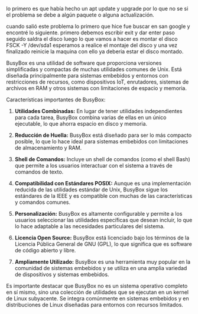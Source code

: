 lo primero es que había hecho un apt update y upgrade por lo que no se si el problema se debe a algún paquete o alguna actualización.

cuando salió este problema lo primero que hice fue buscar en san google y encontré lo siguiente.
 primero debemos escribir exit y dar enter
 paso seguido saldra el disco 
 luego lo que vamos a hacer es montar el disco 
 FSCK -Y /dev/sda1 
 esperamos a realice el montaje del disco  y una vez finalizado reinicie  la maquina
 con ello ya deberia estar el disco montado.
 
 
 
 
 BusyBox es una utilidad de software que proporciona versiones simplificadas y compactas de muchas utilidades comunes de Unix. Está diseñada principalmente para sistemas embebidos y entornos con restricciones de recursos, como dispositivos IoT, enrutadores, sistemas de archivos en RAM y otros sistemas con limitaciones de espacio y memoria.

Características importantes de BusyBox:

1. **Utilidades Combinadas:** En lugar de tener utilidades independientes para cada tarea, BusyBox combina varias de ellas en un único ejecutable, lo que ahorra espacio en disco y memoria.

2. **Reducción de Huella:** BusyBox está diseñado para ser lo más compacto posible, lo que lo hace ideal para sistemas embebidos con limitaciones de almacenamiento y RAM.

3. **Shell de Comandos:** Incluye un shell de comandos (como el shell Bash) que permite a los usuarios interactuar con el sistema a través de comandos de texto.

4. **Compatibilidad con Estándares POSIX:** Aunque es una implementación reducida de las utilidades estándar de Unix, BusyBox sigue los estándares de la IEEE y es compatible con muchas de las características y comandos comunes.

5. **Personalización:** BusyBox es altamente configurable y permite a los usuarios seleccionar las utilidades específicas que desean incluir, lo que lo hace adaptable a las necesidades particulares del sistema.

6. **Licencia Open Source:** BusyBox está licenciado bajo los términos de la Licencia Pública General de GNU (GPL), lo que significa que es software de código abierto y libre.

7. **Ampliamente Utilizado:** BusyBox es una herramienta muy popular en la comunidad de sistemas embebidos y se utiliza en una amplia variedad de dispositivos y sistemas embebidos.

Es importante destacar que BusyBox no es un sistema operativo completo en sí mismo, sino una colección de utilidades que se ejecutan en un kernel de Linux subyacente. Se integra comúnmente en sistemas embebidos y en distribuciones de Linux diseñadas para entornos con recursos limitados.